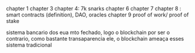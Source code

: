 chapter 1
chapter 3
chapter 4: 7k snarks
chapter 6
chapter 7
chapter 8 : smart contracts (definition), DAO, oracles
chapter 9
proof of work/ proof of stake


sistema bancario dos eua mto fechado, logo o blockchain por ser o contrario, como bastante transaparencia ele, o blockchain ameaça esses sistema tradicional 
